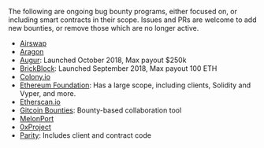
The following are ongoing bug bounty programs, either focused on, or including smart contracts in their scope. Issues and PRs are welcome to add new bounties, or remove those which are no longer active.

* [Airswap](https://medium.com/fluidity/smart-contracts-and-bug-bounty-ad75733eb53f)
* [Aragon](https://wiki.aragon.org/association/security/bug_bounty/)
* [Augur](https://www.augur.net/bounty/): Launched October 2018, Max payout $250k
* [BrickBlock](https://blog.brickblock.io/join-the-brickblock-bug-bounty-program-7b431f2bcc02): Launched September 2018, Max payout 100 ETH
* [Colony.io](https://blog.colony.io/announcing-the-colony-network-bug-bounty-f44cabaca9a3/)
* [Ethereum Foundation](https://bounty.ethereum.org/#bounty-scope): Has a large scope, including clients, Solidity and Vyper, and more.
* [Etherscan.io](https://etherscan.io/bugbounty)
* [Gitcoin Bounties](https://gitcoin.co/explorer): Bounty-based collaboration tool
* [MelonPort](https://melonprotocol.com/docs/protocol-security/)
* [0xProject](https://0x.org/docs/guides/bug-bounty-program#rewards)
* [Parity](https://www.parity.io/bug-bounty/): Includes client and contract code